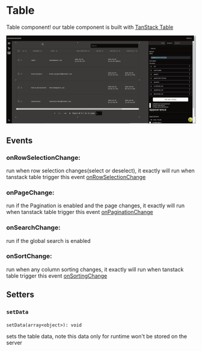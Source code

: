 # Table

Table component! our table component is built with [TanStack Table](https://tanstack.com/table/latest)

![tableexample](./img/tableExample.png)

## Events

### onRowSelectionChange: 

run when row selection changes(select or deselect), it exactly will run when tanstack table trigger this event [onRowSelectionChange](https://tanstack.com/table/v8/docs/api/features/row-selection#onrowselectionchange)

### onPageChange: 

run if the Pagination is enabled and the page changes, it exactly will run when tanstack table trigger this event [onPaginationChange](https://tanstack.com/table/v8/docs/api/features/pagination#onpaginationchange)

### onSearchChange: 

run if the global search is enabled

### onSortChange: 

run when any column sorting changes, it exactly will run when tanstack table trigger this event [onSortingChange](https://tanstack.com/table/v8/docs/api/features/sorting#onsortingchange)


## Setters

### `setData`

`setData(array<object>): void`

sets the table data, note this data only for runtime won't be stored on the server
